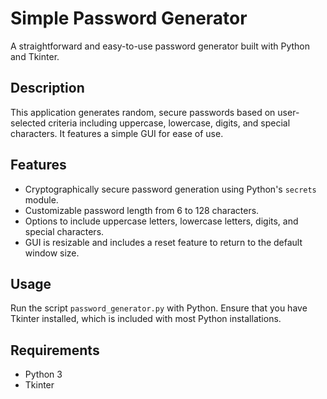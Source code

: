 # Simple Password Generator

A straightforward and easy-to-use password generator built with Python and Tkinter.

## Description

This application generates random, secure passwords based on user-selected criteria including uppercase, lowercase, digits, and special characters. It features a simple GUI for ease of use.

## Features

- Cryptographically secure password generation using Python's `secrets` module.
- Customizable password length from 6 to 128 characters.
- Options to include uppercase letters, lowercase letters, digits, and special characters.
- GUI is resizable and includes a reset feature to return to the default window size.

## Usage

Run the script `password_generator.py` with Python. Ensure that you have Tkinter installed, which is included with most Python installations.

## Requirements

- Python 3
- Tkinter
